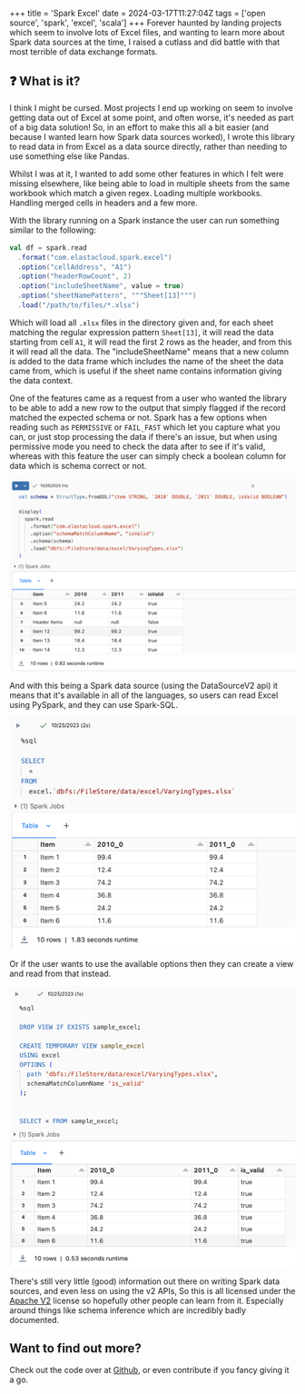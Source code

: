 +++
title = 'Spark Excel'
date = 2024-03-17T11:27:04Z
tags = ['open source', 'spark', 'excel', 'scala']
+++
Forever haunted by landing projects which seem to involve lots of Excel files, and wanting to learn more about Spark data sources at the time, I raised a cutlass and did battle with that most terrible of data exchange formats.

## :question: What is it?

I think I might be cursed. Most projects I end up working on seem to involve getting data out of Excel at some point, and often worse, it's needed as part of a big data solution! So, in an effort to make this all a bit easier (and because I wanted learn how Spark data sources worked), I wrote this library to read data in from Excel as a data source directly, rather than needing to use something else like Pandas.

Whilst I was at it, I wanted to add some other features in which I felt were missing elsewhere, like being able to load in multiple sheets from the same workbook which match a given regex. Loading multiple workbooks. Handling merged cells in headers and a few more.

With the library running on a Spark instance the user can run something similar to the following:

```scala
val df = spark.read
  .format("com.elastacloud.spark.excel")
  .option("cellAddress", "A1")
  .option("headerRowCount", 2)
  .option("includeSheetName", value = true)
  .option("sheetNamePattern", """Sheet[13]""")
  .load("/path/to/files/*.xlsx")
```

Which will load all `.xlsx` files in the directory given and, for each sheet matching the regular expression pattern `Sheet[13]`, it will read the data starting from cell `A1`, it will read the first 2 rows as the header, and from this it will read all the data. The "includeSheetName" means that a new column is added to the data frame which includes the name of the sheet the data came from, which is useful if the sheet name contains information giving the data context.

One of the features came as a request from a user who wanted the library to be able to add a new row to the output that simply flagged if the record matched the expected schema or not. Spark has a few options when reading such as `PERMISSIVE` or `FAIL_FAST` which let you capture what you can, or just stop processing the data if there's an issue, but when using permissive mode you need to check the data after to see if it's valid, whereas with this feature the user can simply check a boolean column for data which is schema correct or not.

![Excel schema validation](./schema-validation.png)

And with this being a Spark data source (using the DataSourceV2 api) it means that it's available in all of the languages, so users can read Excel using PySpark, and they can use Spark-SQL.

![Quickly reading Excel using Spark SQL](./using-spark-sql.png)

Or if the user wants to use the available options then they can create a view and read from that instead.

![Using a Spark SQL view](./spark-sql-view.png)

There's still very little (good) information out there on writing Spark data sources, and even less on using the v2 APIs, So this is all licensed under the [Apache V2](https://www.apache.org/licenses/LICENSE-2.0.html) license so hopefully other people can learn from it. Especially around things like schema inference which are incredibly badly documented.

## Want to find out more?

Check out the code over at [Github](https://github.com/elastacloud/spark-excel "Spark Excel"), or even contribute if you fancy giving it a go.
